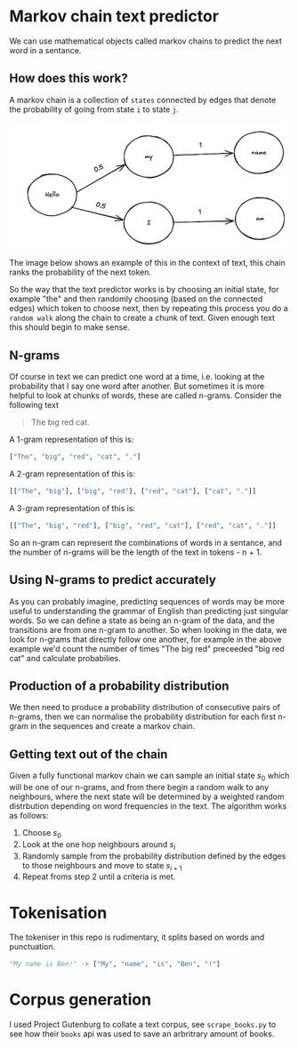 # Markov chain text predictor

We can use mathematical objects called markov chains to predict the next word in a sentance.

## How does this work?

A markov chain is a collection of `states` connected by edges that denote the probability of going from state `i` to state `j`.

![image](markov_visual.png)

The image below shows an example of this in the context of text, this chain ranks the probability of the next token.

So the way that the text predictor works is by choosing an initial state, for example "the" and then randomly choosing (based on the connected edges) which token to choose next, then by repeating this process you do a `random walk` along the chain to create a chunk of text. Given enough text this should begin to make sense.

## N-grams

Of course in text we can predict one word at a time, i.e. looking at the probability that I say one word after another. But sometimes it is more helpful to look at chunks of words, these are called n-grams. Consider the following text

> The big red cat.

A 1-gram representation of this is:

```python
["The", "big", "red", "cat", "."]
```

A 2-gram representation of this is:

```python
[["The", "big"], ["big", "red"], ["red", "cat"], ["cat", "."]]
```

A 3-gram representation of this is:

```python
[["The", "big", "red"], ["big", "red", "cat"], ["red", "cat", "."]]
```

So an n-gram can represent the combinations of words in a sentance, and the number of n-grams will be the length of the text in tokens - n + 1.

## Using N-grams to predict accurately

As you can probably imagine, predicting sequences of words may be more useful to understanding the grammar of English than predicting just singular words. So we can define a state as being an n-gram of the data, and the transitions are from one n-gram to another. So when looking in the data, we look for n-grams that directly follow one another, for example in the above example we'd count the number of times "The big red" preceeded "big red cat" and calculate probabilies.

## Production of a probability distribution

We then need to produce a probability distribution of consecutive pairs of n-grams, then we can normalise the probability distribution for each first n-gram in the sequences and create a markov chain. 

## Getting text out of the chain

Given a fully functional markov chain  we can sample an initial state $s_0$ which will be one of our n-grams, and from there begin a random walk to any neighbours, where the next state will be determined by a weighted random distrbution depending on word frequencies in the text. The algorithm works as follows:

1. Choose $s_0$
2. Look at the one hop neighbours around $s_i$
3. Randomly sample from the probability distribution defined by the edges to those neighbours and move to state $s_{i+1}$
4. Repeat froms step 2 until a criteria is met.

# Tokenisation

The tokeniser in this repo is rudimentary, it splits based on words and punctuation.

```py
"My name is Ben!" -> ["My", "name", "is", "Ben", "!"]
```

# Corpus generation

I used Project Gutenburg to collate a text corpus, see `scrape_books.py` to see how their `books` api was used to save an arbritrary amount of books.